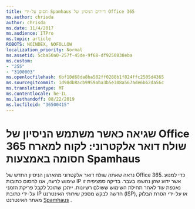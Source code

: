 ```yaml
---
title: חסום על-ידי Spamhaus דיירים הניסיון של Office 365
ms.author: chrisda
author: chrisda
ms.date: 11/4/2017
ms.audience: ITPro
ms.topic: article
ROBOTS: NOINDEX, NOFOLLOW
localization_priority: Normal
ms.assetid: 5cba50a0-257f-45de-9f68-df9250838eba
ms.custom:
- "255"
- "3100003"
ms.openlocfilehash: 6bf10d68da8ba582ff0288b1f824ffc2505d4365
ms.sourcegitcommit: 1d98db8acb9959aba3b5e308a567ade6b62da56c
ms.translationtype: MT
ms.contentlocale: he-IL
ms.lasthandoff: 08/22/2019
ms.locfileid: "36500415"
---
```

# <a name="error-when-an-office-365-trial-user-sends-email-client-host-blocked-using-spamhaus"></a>שגיאה כאשר משתמש הניסיון של Office 365 שולח דואר אלקטרוני: לקוח למארח חסומה באמצעות Spamhaus

נראה שאתה שולח דואר אלקטרוני מהארגון הניסיון החדש של Office 365. כדי למנוע שימוש לרעה, אנו לחסום כתובות IP אשר ידוע שהן נחשפו בעבר. בדיקה ספציפית זו נאכפת עוד לאחר תחילת השימוש ששולם רשיונות. ייתכן שתוכל לקבל פריקת הזמני על-ידי כתובת IP חדשה לבקש מספק שירותי האינטרנט (ISP), או על-ידי הסרת הבלוק מאתר האינטרנט [Spamhaus](https://go.microsoft.com/fwlink/p/?linkid=123245) .
